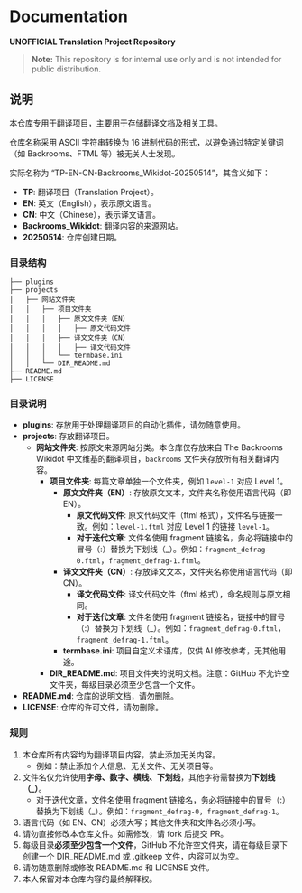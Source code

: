 # Documentation

**UNOFFICIAL Translation Project Repository**

> **Note:** This repository is for internal use only and is not intended for public distribution.

## 说明

本仓库专用于翻译项目，主要用于存储翻译文档及相关工具。

仓库名称采用 ASCII 字符串转换为 16 进制代码的形式，以避免通过特定关键词（如 Backrooms、FTML 等）被无关人士发现。

实际名称为 “TP-EN-CN-Backrooms_Wikidot-20250514”，其含义如下：
- **TP**: 翻译项目（Translation Project）。
- **EN**: 英文（English），表示原文语言。
- **CN**: 中文（Chinese），表示译文语言。
- **Backrooms_Wikidot**: 翻译内容的来源网站。
- **20250514**: 仓库创建日期。

### 目录结构

```
├── plugins
├── projects
│   ├── 网站文件夹
│   │   ├── 项目文件夹
│   │   │   ├── 原文文件夹（EN）
│   │   │   │   ├── 原文代码文件
│   │   │   ├── 译文文件夹（CN）
│   │   │   │   ├── 译文代码文件
│   │   │   └── termbase.ini
│   │   └── DIR_README.md
├── README.md
├── LICENSE
``` 

### 目录说明

- **plugins**: 存放用于处理翻译项目的自动化插件，请勿随意使用。
- **projects**: 存放翻译项目。
  - **网站文件夹**: 按原文来源网站分类。本仓库仅存放来自 The Backrooms Wikidot 中文维基的翻译项目，`backrooms` 文件夹存放所有相关翻译内容。
    - **项目文件夹**: 每篇文章单独一个文件夹，例如 `level-1` 对应 Level 1。
      - **原文文件夹（EN）**: 存放原文文本，文件夹名称使用语言代码（即 EN）。
        - **原文代码文件**: 原文代码文件（ftml 格式），文件名与链接一致。例如：`level-1.ftml` 对应 Level 1 的链接 `level-1`。
        - **对于迭代文章**: 文件名使用 fragment 链接名，务必将链接中的冒号（:）替换为下划线（_）。例如：`fragment_defrag-0.ftml`，`fragment_defrag-1.ftml`。
      - **译文文件夹（CN）**: 存放译文文本，文件夹名称使用语言代码（即 CN）。
        - **译文代码文件**: 译文代码文件（ftml 格式），命名规则与原文相同。
        - **对于迭代文章**: 文件名使用 fragment 链接名，链接中的冒号（:）替换为下划线（_）。例如：`fragment_defrag-0.ftml`，`fragment_defrag-1.ftml`。
      - **termbase.ini**: 项目自定义术语库，仅供 AI 修改参考，无其他用途。
    - **DIR_README.md**: 项目文件夹的说明文档。注意：GitHub 不允许空文件夹，每级目录必须至少包含一个文件。
- **README.md**: 仓库的说明文档，请勿删除。
- **LICENSE**: 仓库的许可文件，请勿删除。

### 规则

1. 本仓库所有内容均为翻译项目内容，禁止添加无关内容。
   - 例如：禁止添加个人信息、无关文件、无关项目等。
2. 文件名仅允许使用**字母、数字、横线、下划线**，其他字符需替换为**下划线（_）**。
   - 对于迭代文章，文件名使用 fragment 链接名，务必将链接中的冒号（:）替换为下划线（_）。例如：`fragment_defrag-0`，`fragment_defrag-1`。
3. 语言代码（如 EN、CN）必须大写；其他文件夹和文件名必须小写。
4. 请勿直接修改本仓库文件。如需修改，请 fork 后提交 PR。
5. 每级目录**必须至少包含一个文件**，GitHub 不允许空文件夹，请在每级目录下创建一个 DIR_README.md 或 .gitkeep 文件，内容可以为空。
6. 请勿随意删除或修改 README.md 和 LICENSE 文件。
7. 本人保留对本仓库内容的最终解释权。
